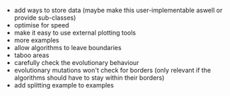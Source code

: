 - add ways to store data (maybe make this user-implementable aswell or provide sub-classes)
- optimise for speed  
- make it easy to use external plotting tools  
- more examples  
- allow algorithms to leave boundaries  
- taboo areas  
- carefully check the evolutionary behaviour  
- evolutionary mutations won't check for borders (only relevant if the algorithms should have to stay within their borders)  
- add splitting example to examples
